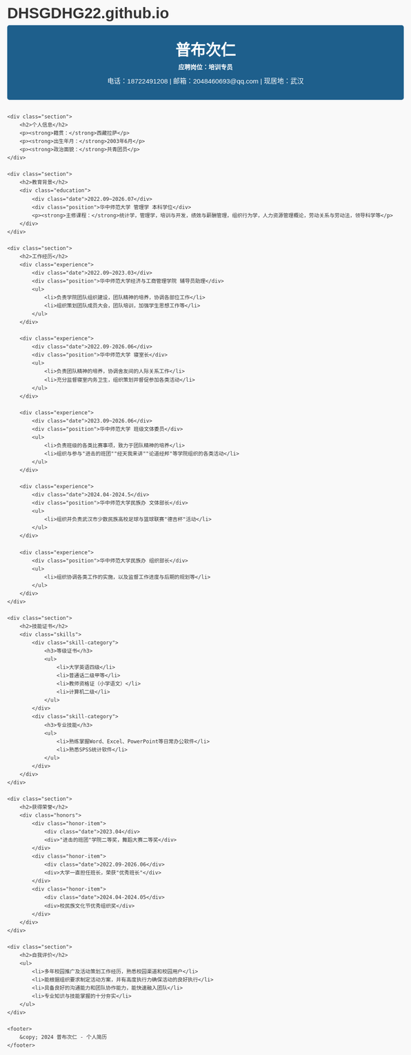 # DHSGDHG22.github.io
<html lang="zh-CN">
<head>
    <meta charset="UTF-8">
    <meta name="viewport" content="width=device-width, initial-scale=1.0">
    <title>普布次仁 - 培训专员简历</title>
    <style>
        body {
            font-family: 'Microsoft YaHei', Arial, sans-serif;
            line-height: 1.6;
            color: #333;
            max-width: 1000px;
            margin: 0 auto;
            padding: 20px;
            background-color: #f9f9f9;
        }
        header {
            background-color: #1e5f8c;
            color: white;
            padding: 30px;
            text-align: center;
            border-radius: 5px;
            margin-bottom: 30px;
        }
        h1 {
            margin: 0;
            font-size: 2.5em;
        }
        h2 {
            color: #1e5f8c;
            border-bottom: 2px solid #1e5f8c;
            padding-bottom: 5px;
        }
        .contact-info {
            margin-top: 10px;
            font-size: 1.1em;
        }
        .section {
            background-color: white;
            padding: 20px;
            margin-bottom: 20px;
            border-radius: 5px;
            box-shadow: 0 2px 5px rgba(0,0,0,0.1);
        }
        .education, .experience {
            margin-bottom: 15px;
        }
        .date {
            font-weight: bold;
            color: #555;
        }
        .position {
            font-weight: bold;
        }
        ul {
            padding-left: 20px;
        }
        .skills {
            display: flex;
            flex-wrap: wrap;
        }
        .skill-category {
            flex: 1;
            min-width: 200px;
        }
        .honors {
            display: grid;
            grid-template-columns: repeat(auto-fill, minmax(300px, 1fr));
            gap: 15px;
        }
        .honor-item {
            background-color: #f0f7ff;
            padding: 10px;
            border-radius: 5px;
        }
        footer {
            text-align: center;
            margin-top: 30px;
            color: #666;
            font-size: 0.9em;
        }
        .avatar {
            width: 120px;
            height: 120px;
            border-radius: 50%;
            object-fit: cover;
            border: 3px solid white;
            margin-bottom: 15px;
        }
    </style>
</head>
<body>
    <header>
        <!-- 您可以在这里添加个人照片 -->
        <!-- <img src="your-photo.jpg" alt="普布次仁" class="avatar"> -->
        <h1>普布次仁</h1>
        <div class="position">应聘岗位：培训专员</div>
        <div class="contact-info">
            电话：18722491208 | 邮箱：2048460693@qq.com | 现居地：武汉
        </div>
    </header>

    <div class="section">
        <h2>个人信息</h2>
        <p><strong>籍贯：</strong>西藏拉萨</p>
        <p><strong>出生年月：</strong>2003年6月</p>
        <p><strong>政治面貌：</strong>共青团员</p>
    </div>

    <div class="section">
        <h2>教育背景</h2>
        <div class="education">
            <div class="date">2022.09~2026.07</div>
            <div class="position">华中师范大学 管理学 本科学位</div>
            <p><strong>主修课程：</strong>统计学，管理学，培训与开发，绩效与薪酬管理，组织行为学，人力资源管理概论，劳动关系与劳动法，领导科学等</p>
        </div>
    </div>

    <div class="section">
        <h2>工作经历</h2>
        <div class="experience">
            <div class="date">2022.09~2023.03</div>
            <div class="position">华中师范大学经济与工商管理学院 辅导员助理</div>
            <ul>
                <li>负责学院团队组织建设，团队精神的培养，协调各部位工作</li>
                <li>组织策划团队成员大会，团队培训，加强学生思想工作等</li>
            </ul>
        </div>
        
        <div class="experience">
            <div class="date">2022.09-2026.06</div>
            <div class="position">华中师范大学 寝室长</div>
            <ul>
                <li>负责团队精神的培养，协调舍友间的人际关系工作</li>
                <li>充分监督寝室内务卫生，组织策划并督促参加各类活动</li>
            </ul>
        </div>
        
        <div class="experience">
            <div class="date">2023.09~2026.06</div>
            <div class="position">华中师范大学 班级文体委员</div>
            <ul>
                <li>负责班级的各类比赛事项，致力于团队精神的培养</li>
                <li>组织与参与"进击的班团""经天我来讲""论道经邦"等学院组织的各类活动</li>
            </ul>
        </div>
        
        <div class="experience">
            <div class="date">2024.04-2024.5</div>
            <div class="position">华中师范大学民族办 文体部长</div>
            <ul>
                <li>组织并负责武汉市少数民族高校足球与篮球联赛"德吉杯"活动</li>
            </ul>
        </div>
        
        <div class="experience">
            <div class="position">华中师范大学民族办 组织部长</div>
            <ul>
                <li>组织协调各类工作的实施，以及监督工作进度与后期的规划等</li>
            </ul>
        </div>
    </div>

    <div class="section">
        <h2>技能证书</h2>
        <div class="skills">
            <div class="skill-category">
                <h3>等级证书</h3>
                <ul>
                    <li>大学英语四级</li>
                    <li>普通话二级甲等</li>
                    <li>教师资格证（小学语文）</li>
                    <li>计算机二级</li>
                </ul>
            </div>
            <div class="skill-category">
                <h3>专业技能</h3>
                <ul>
                    <li>熟练掌握Word、Excel、PowerPoint等日常办公软件</li>
                    <li>熟悉SPSS统计软件</li>
                </ul>
            </div>
        </div>
    </div>

    <div class="section">
        <h2>获得荣誉</h2>
        <div class="honors">
            <div class="honor-item">
                <div class="date">2023.04</div>
                <div>"进击的班团"学院二等奖，舞蹈大赛二等奖</div>
            </div>
            <div class="honor-item">
                <div class="date">2022.09-2026.06</div>
                <div>大学一直担任班长，荣获"优秀班长"</div>
            </div>
            <div class="honor-item">
                <div class="date">2024.04-2024.05</div>
                <div>校民族文化节优秀组织奖</div>
            </div>
        </div>
    </div>

    <div class="section">
        <h2>自我评价</h2>
        <ul>
            <li>多年校园推广及活动策划工作经历，熟悉校园渠道和校园用户</li>
            <li>能根据组织要求制定活动方案，并有高度执行力确保活动的良好执行</li>
            <li>具备良好的沟通能力和团队协作能力，能快速融入团队</li>
            <li>专业知识与技能掌握的十分夯实</li>
        </ul>
    </div>

    <footer>
        &copy; 2024 普布次仁 - 个人简历
    </footer>
</body>
</html>
